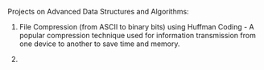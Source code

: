 Projects on Advanced Data Structures and Algorithms:

1) File Compression (from ASCII to binary bits) using Huffman Coding - A popular compression technique used for information transmission from one device to another to save time and memory. 

2) 
